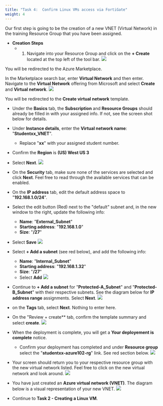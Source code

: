 ```yaml
---
title: "Task 4:  Confirm Linux VMs access via FortiGate"
weight: 4
---
```






Our first step is going to be the creation of a new VNET (Virtual Network) in the training Resource Group that you have been assigned.
- **Creation Steps**
    - 1. Navigate into your Resource Group and click on the **+ Create** located at the top left of the tool bar.
![](../Images/Azure-creating-vnet.PNG)  

You will be redirected to the Azure Marketplace.

In the Marketplace search bar, enter **Virtual Network** and then enter.  Navigate to the **Virtual Network** offering from Microsoft and select **Create** and **Virtual network**.
![](../Images/Azure-creating-vnet-1.PNG)


You will be redirected to the **Create virtual network** template.

- Under the **Basics** tab, the **Subscription** and **Resource Groups** should already be filled in with your assigned info.  If not, see the screen shot below for details.
- Under **Instance details**, enter the **Virtual network name**: "**Studentxx_VNET**".   
    - Replace "**xx**" with your assigned student number.
- Confirm the **Region** is **(US) West US 3**
- Select **Next**.
![](../Images/Azure-creating-vnet-2.PNG)


- On the **Security** tab, make sure none of the services are selected and click **Next**.
Feel free to read through the available services that can be enabled.


- On the **IP address** tab, edit the default address space to "**192.168.1.0/24**".
- Select the edit button (Red) next to the "default" subnet and, in the new window to the right, update the following info:  
    - **Name**:  "**External_Subnet**"
    - **Starting address**:  "**192.168.1.0**"
    - **Size**: "**/27**"
- Select **Save** 
![](../Images/Azure-creating-vnet-3.PNG)

- Select **+ Add a subnet** (see red below), and add the following info:
    - **Name**:  "**Internal_Subnet**"
    - **Starting address**:  "**192.168.1.32**"
    - **Size**:  "**/27**"
    - Select **Add**
![](../Images/Azure-creating-vnet-4.PNG)


- Continue to **+ Add a subnet** for "**Protected-A_Subnet**" and "**Protected-B_Subnet**" with their respective subnets.  See the diagram below for **IP address range** assignments.  Select **Next**.
![](../Images/Azure-creating-vnet-5.PNG)


- on the **Tags** tab, select **Next**.  Nothing to enter here.

- On the "Review + create** tab, confirm the template summary and select **create**.
![](../Images/Azure-creating-vnet-6.PNG)

- When the deployment is complete, you will get a **Your deployement is complete** notice.
    - Confirm your deployment has completed and under **Resource group** select the "**studentxx-azure102-rg**" link.  See red section below.
![](../Images/Azure-creating-vnet-7.PNG)

- Your screen should return you to your respective resource group with the new virtual network listed.  Feel free to click on the new virtual network and look around.
![](../Images/Azure-creating-vnet-8.PNG)


- You have just created an **Azure virtual network (VNET)**.  The diagram below is a visual representation of your new VNET.
![](../Images/Azure-VNET-Basic.PNG)

- Continue to **Task 2 - Creating a Linux VM**.



